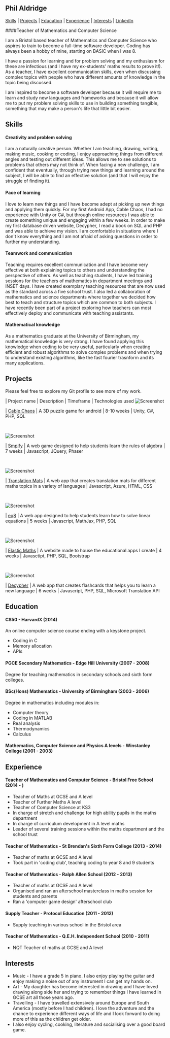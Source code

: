## Phil Aldridge

[Skills](#skills) | [Projects](#projects) | [Education](#education) | [Experience](#experience) |  [Interests](#interests) | [LinkedIn](https://www.linkedin.com/in/phil-aldridge-b1009223b/)

####Teacher of Mathematics and Computer Science

I am a Bristol based teacher of Mathematics and Computer Science who aspires to train to become a full-time software developer. Coding has always been a hobby of mine, starting on BASIC when I was 8. 

I have a passion for learning and for problem solving and my enthusiasm for these are infectious (and I have my ex-students' maths results to prove it!). As a teacher, I have excellent communication skills, even when discussing complex topics with people who have different amounts of knowledge in the topic being discussed. 

I am inspired to become a software developer because it will require me to learn and study new languages and frameworks and because it will allow me to put my problem solving skills to use in building something tangible, something that may make a person's life that little bit easier.

## Skills

#### Creativity and problem solving
I am a naturally creative person. Whether I am teaching, drawing, writing, making music, cooking or coding, I enjoy approaching things from different angles and testing out different ideas. This allows me to see solutions to problems that others may not think of. When facing a new challenge, I am confident that eventually, through trying new things and learning around the subject, I will be able to find an effective solution (and that I will enjoy the struggle of finding it).

#### Pace of learning
I love to learn new things and I have become adept at picking up new things and applying them quickly. For my first Android App, Cable Chaos, I had no experience with Unity or C#, but through online resources I was able to create something unique and engaging within a few weeks. In order to make my first database driven website, Decypher, I read a book on SQL and PHP and was able to achieve my vision. I am comfortable in situations where I don't know everything and I am not afraid of asking questions in order to further my understanding.

#### Teamwork and communication
Teaching requires excellent communication and I have become very effective at both explaining topics to others and understanding the perspective of others. As well as teaching students, I have led training sessions for the teachers of mathematics in department meetings and INSET days. I have created exemplary teaching resources that are now used as the standard across a five school trust. I also led a collaboration of mathematics and science departments where together we decided how best to teach and structure topics which are common to both subjects. I have recently been part of a project exploring how teachers can most effectively deploy and communicate with teaching assistants.

#### Mathematical knowledge
As a mathematics graduate at the University of Birmingham, my mathematical knowledge is very strong. I have found applying this knowledge when coding to be very useful, particularly when creating efficient and robust algorithms to solve complex problems and when trying to understand existing algorithms, like the fast fourier trasnform and its many applications.

## Projects
Please feel free to explore my Git profile to see more of my work.  

| Project name | Description | Timeframe | Technologies used
![Screenshot](https://camo.githubusercontent.com/b9e4e0f04213a0bebbd71179970f48f1e26889f6a8185f60bec9c60bc7dd1a7d/68747470733a2f2f706c61792d6c682e676f6f676c6575736572636f6e74656e742e636f6d2f447141643336764775535a6f564b5a634d5848646266694c5062474b50344d524d36625232306676494c436247444655686a7138704969624439414d582d6e676d6f673d77353132302d6832383830)

| [Cable Chaos](https://github.com/PhilAldridge/Cable-Chaos)  | A 3D puzzle game for android  | 8-10 weeks  | Unity, C#, PHP, SQL

&nbsp;
&nbsp;

![Screenshot](https://github.com/PhilAldridge/Smplfy/raw/main/smplfylogo.png)

| [Smplfy](https://github.com/PhilAldridge/Smplfy)  | A web game designed to help students learn the rules of algebra | 7 weeks | Javascript, JQuery, Phaser

&nbsp;
&nbsp;

![Screenshot](https://github.com/PhilAldridge/translation-mats/raw/main/transmat.JPG)

| [Translation Mats](https://github.com/PhilAldridge/translation-mats)  | A web app that creates translation mats for different maths topics in a variety of languages  | Javascript, Azure, HTML, CSS

&nbsp;
&nbsp;

![Screenshot](https://github.com/PhilAldridge/eq8/raw/main/eq8.JPG)

| [eq8](https://github.com/PhilAldridge/eq8)  | A web app designed to help students learn how to solve linear equations | 5 weeks | Javascript, MathJax, PHP, SQL

&nbsp;
&nbsp;

![Screenshot](https://github.com/PhilAldridge/Elastic-Maths-website/blob/main/emaths.png)

| [Elastic Maths](elasticmaths.epizy.com/)  | A website made to house the educational apps I create | 4 weeks | Javasctipt, PHP, SQL, Bootstrap

&nbsp;
&nbsp;

![Screenshot](https://github.com/PhilAldridge/Decypher/raw/main/dec.png)

| [Decypher](https://github.com/PhilAldridge/Decypher)  | A web app that creates flashcards that helps you to learn a new language  | 6 weeks | Javascript, PHP, SQL, Microsoft Translation API


## Education

#### CS50 - HarvardX (2014)

An online computer science course ending with a keystone project.

- Coding in C
- Memory allocation
- APIs


#### PGCE Secondary Mathematics - Edge Hill University (2007 - 2008)

Degree for teaching mathematics in secondary schools and sixth form colleges.


#### BSc(Hons) Mathematics - University of Birmingham (2003 - 2006)

Degree in mathematics including modules in:
- Computer theory
- Coding in MATLAB
- Real analysis
- Thermodynamics
- Calculus


#### Mathematics, Computer Science and Physics A levels - Winstanley College (2001 - 2003)


## Experience

#### Teacher of Mathematics and Computer Science - Bristol Free School (2014 - )
- Teacher of Maths at GCSE and A level
- Teacher of Further Maths A level
- Teacher of Computer Science at KS3
- In charge of stretch and challenge for high ability pupils in the maths department
- In charge of curriculum development in A level maths
- Leader of several training sessions within the maths department and the school trust

#### Teacher of Mathematics - St Brendan's Sixth Form College (2013 - 2014)
- Teacher of maths at GCSE and A level
- Took part in 'coding club', teaching coding to year 8 and 9 students

#### Teacher of Mathematics - Ralph Allen School (2012 - 2013)
- Teacher of maths at GCSE and A level
- Organised and ran an afterschool masterclass in maths session for students and parents
- Ran a 'computer game design' afterschool club

#### Supply Teacher - Protocol Education (2011 - 2012)
- Supply teaching in various school in the Bristol area

#### Teacher of Mathematics - Q.E.H. Independent School (2010 - 2011)
- NQT Teacher of maths at GCSE and A level

## Interests
- Music - I have a grade 5 in piano. I also enjoy playing the guitar and enjoy making a noise out of any instrument I can get my hands on.
- Art - My daughter has become interested in drawing and I have loved drawing along side her and trying to remember things I have learned in GCSE art all those years ago.
- Travelling - I have travelled extensively around Europe and South America (mostly before I had children). I love the adventure and the chance to experience different ways of life and I look forward to doing more of this as the children get older.
- I also enjoy cycling, cooking, literature and socialising over a good board game. 
